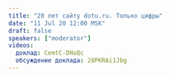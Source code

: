 ```yaml
---
title: "20 лет сайту dotu.ru. Только цифры"
date: "11 Jul 20 12:00 MSK"
draft: false
speakers: ["moderator"]
videos:
  доклад: CemtC-DNuQc 
  обсуждение доклада: 28PKRAi1Jbg 
---
```

